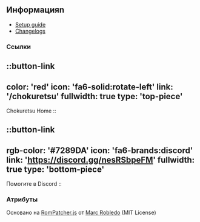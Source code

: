 ## Информацияn
* [Setup guide](/chokuretsu/guide)
* [Changelogs](https://github.com/haroohie-club/ChokuretsuTranslationRelease/releases)

### Ссылки
::button-link
---
color: 'red'
icon: 'fa6-solid:rotate-left'
link: '/chokuretsu'
fullwidth: true
type: 'top-piece'
---
Chokuretsu Home
::

::button-link
---
rgb-color: '#7289DA'
icon: 'fa6-brands:discord'
link: 'https://discord.gg/nesRSbpeFM'
fullwidth: true
type: 'bottom-piece'
---
Помогите в Discord
::

### Атрибуты
Основано на [RomPatcher.js](https://github.com/marcrobledo/RomPatcher.js/) от [Marc Robledo](https://www.marcrobledo.com/) (MIT License)